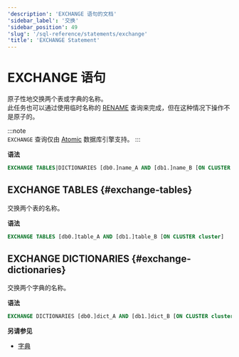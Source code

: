 ```yaml
---
'description': 'EXCHANGE 语句的文档'
'sidebar_label': '交换'
'sidebar_position': 49
'slug': '/sql-reference/statements/exchange'
'title': 'EXCHANGE Statement'
---
```





# EXCHANGE 语句

原子性地交换两个表或字典的名称。  
此任务也可以通过使用临时名称的 [RENAME](./rename.md) 查询来完成，但在这种情况下操作不是原子的。

:::note    
`EXCHANGE` 查询仅由 [Atomic](../../engines/database-engines/atomic.md) 数据库引擎支持。
:::

**语法**

```sql
EXCHANGE TABLES|DICTIONARIES [db0.]name_A AND [db1.]name_B [ON CLUSTER cluster]
```

## EXCHANGE TABLES {#exchange-tables}

交换两个表的名称。

**语法**

```sql
EXCHANGE TABLES [db0.]table_A AND [db1.]table_B [ON CLUSTER cluster]
```

## EXCHANGE DICTIONARIES {#exchange-dictionaries}

交换两个字典的名称。

**语法**

```sql
EXCHANGE DICTIONARIES [db0.]dict_A AND [db1.]dict_B [ON CLUSTER cluster]
```

**另请参见**

- [字典](../../sql-reference/dictionaries/index.md)
